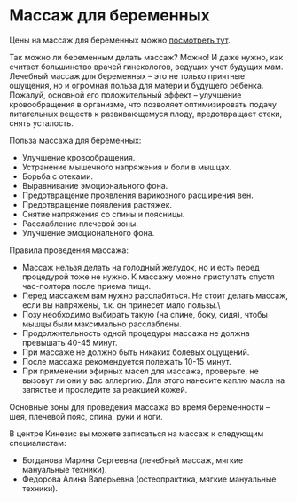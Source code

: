 # Массаж для беременных

Цены на массаж для беременных можно [посмотреть тут](https://kinezis78.ru/price).

Так можно ли беременным делать массаж? Можно! И даже нужно, как считает большинство врачей гинекологов, ведущих учет будущих мам.
Лечебный массаж для беременных – это не только приятные ощущения, но и огромная польза для матери и будущего ребенка. Пожалуй, основной его положительный эффект – улучшение кровообращения в организме, что позволяет оптимизировать подачу питательных веществ к развивающемуся плоду, предотвращает отеки, снять усталость.

Польза массажа для беременных:
- Улучшение кровообращения.
- Устранение мышечного напряжения и боли в мышцах.
- Борьба с отеками.
- Выравнивание эмоционального фона.
- Предотвращение проявления варикозного расширения вен.
- Предотвращение появления растяжек.
- Снятие напряжения со спины и поясницы.
- Расслабление плечевой зоны.
- Улучшение эмоционального фона.

Правила проведения массажа:
- Массаж нельзя делать на голодный желудок, но и есть перед процедурой тоже не нужно. К массажу можно приступать спустя час-полтора после приема пищи.
- Перед массажем вам нужно расслабиться. Не стоит делать массаж, если вы напряжены, т.к. он принесет мало пользы.\
- Позу необходимо выбирать такую (на спине, боку, сидя), чтобы мышцы были максимально расслаблены.
- Продолжительность одной процедуры массажа не должна превышать 40-45 минут.
- При массаже не должно быть никаких болевых ощущений.
- После массажа рекомендуется полежать 10-15 минут.
- При применении эфирных масел для массажа, проверьте, не вызовут ли они у вас аллергию. Для этого нанесите каплю масла на запястье и проследите за реакцией кожей.

Основные зоны для проведения массажа во время беременности – шея, плечевой пояс, спина, руки и ноги.

В центре Кинезис вы можете записаться на массаж к следующим специалистам: 
- Богданова Марина Сергеевна (лечебный массаж, мягкие мануальные техники).
- Федорова Алина Валерьевна (остеопрактика, мягкие мануальные техники).